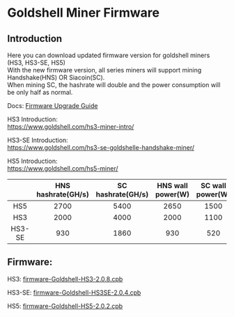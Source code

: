 #  Goldshell Miner Firmware

## Introduction

Here you can download updated firmware version for goldshell miners (HS3, HS3-SE, HS5)  
With the new firmware version, all series miners will support mining Handshake(HNS) OR Siacoin(SC).  
When mining SC, the hashrate will double and the power consumption will be only half as normal.

Docs: [Firmware Upgrade Guide](https://www.goldshell.com/2021/02/02/hns%e3%80%81sc-algorithm-switching-tutorial/)

HS3 Introduction:  
https://www.goldshell.com/hs3-miner-intro/  

HS3-SE Introduction:  
https://www.goldshell.com/hs3-se-goldshelle-handshake-miner/  

HS5 Introduction:  
https://www.goldshell.com/hs5-miner/  

  
|     | HNS hashrate(GH/s)  |  SC hashrate(GH/s) | HNS wall power(W) | SC wall power(W) |  
|  :----:  | :----: | :----:  | :----: |  :----: | 
| HS5  | 2700 | 5400 | 2650 | 1500 |
| HS3  | 2000 | 4000  | 2000  | 1100 |
| HS3-SE  | 930 | 1860  | 930 | 520 |
  


## Firmware:  


HS3: [firmware-Goldshell-HS3-2.0.8.cpb](https://raw.githubusercontent.com/goldshellminer/firmware/master/firmware-Goldshell-HS3-2.0.8.cpb)

HS3-SE: [firmware-Goldshell-HS3SE-2.0.4.cpb](https://raw.githubusercontent.com/goldshellminer/firmware/master/firmware-Goldshell-HS3SE-2.0.4.cpb)

HS5: [firmware-Goldshell-HS5-2.0.2.cpb](https://raw.githubusercontent.com/goldshellminer/firmware/master/firmware-Goldshell-HS5-2.0.2.cpb)




